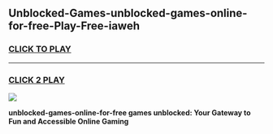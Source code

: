 
## Unblocked-Games-unblocked-games-online-for-free-Play-Free-iaweh
<h3>
<a href="https://premium76.site?title=unblocked-games-online-for-free&ref=23A">CLICK TO PLAY</a></h3>
<hr>

<h3>
<a href="https://premium76.site?title=unblocked-games-online-for-free&ref=23A">CLICK 2 PLAY</a>
  
</h3>

<a href="https://premium76.site?title=unblocked-games-online-for-free&ref=23A"><img src="https://clearcache.store/games.png"></a>


**unblocked-games-online-for-free games unblocked: Your Gateway to Fun and Accessible Online Gaming**
